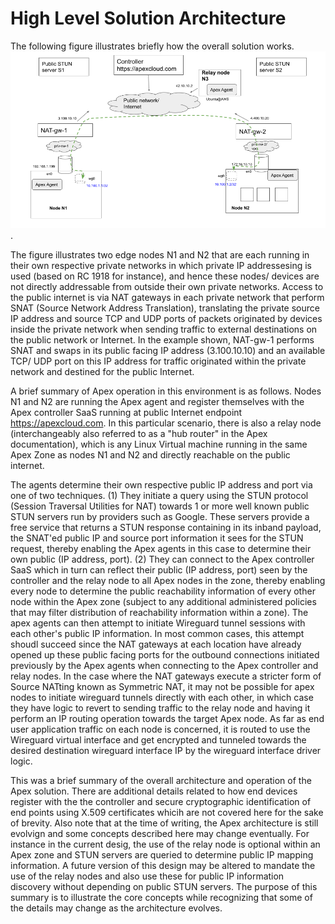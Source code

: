 # High Level Solution Architecture

The following figure illustrates briefly how the overall solution works. ![Apex Solution](./apex-architecture.png).

The figure illustrates two edge nodes N1 and N2 that are each running in their own respective private networks in which private IP addressesing is used (based on RC 1918 for instance), and hence these nodes/ devices are not directly addressable from outside their own private networks.  Access to the public internet is via NAT gateways in each private network that perform SNAT (Source Network Address Translation), translating the private source IP address and source TCP and UDP ports of packets originated by devices inside the private network when sending traffic to external destinations on the public network or Internet. In the example shown, NAT-gw-1 performs SNAT and swaps in its public facing IP address (3.100.10.10) and an available TCP/ UDP port on this IP address for traffic originated within the private network and destined for the public Internet.

A brief summary of Apex operation in this environment is as follows. Nodes N1 and N2 are running the Apex agent and register themselves with the Apex controller SaaS running at public Internet endpoint <https://apexcloud.com>. In this particular scenario, there is also a relay node (interchangeably also referred to as a "hub router" in the Apex documentation), which is any Linux Virtual machine running in the same Apex Zone as nodes N1 and N2 and directly reachable on the public internet.

The agents determine their own respective public IP address and port via one of two techniques. (1) They initiate a query using the STUN protocol (Session Traversal Utilities for NAT) towards 1 or more well known public STUN servers run by providers such as Google. These servers provide a free service that returns a STUN response containing in its inband payload, the SNAT'ed public IP and source port information it sees for the STUN request, thereby enabling the Apex agents in this case to determine their own public (IP address, port). (2)  They can connect to the Apex controller SaaS which in turn can reflect their public (IP address, port) seen by the controller and the relay node to all Apex nodes in the zone, thereby enabling every node to determine the public reachability information of every other node within the Apex zone (subject to any additional administered policies that may filter distribution of reachability information within a zone).  The apex agents can then attempt to initiate Wireguard  tunnel sessions with each other's public IP information. In most common cases, this attempt shoudl succeed since the NAT gateways at each location have already opened up these public facing ports for the outbound connections initiated previously by the Apex agents when connecting to the Apex controller and relay nodes. In the case where the NAT gateways execute a stricter form of Source NATting known as Symmetric NAT, it may not be possible for apex nodes to initiate wireguard tunnels directly with each other, in which case they have logic to revert to sending traffic to the relay node and having it perform an IP routing operation towards the target Apex node. As far as end user application traffic on each node is concerned, it is routed to use the Wireguard virtual interface and get encrypted and tunneled towards the desired destination wireguard interface IP by the wireguard interface driver logic.

This was a brief summary of the overall architecture and operation of the Apex solution. There are additional details related to how end devices register with the the controller and secure cryptographic identification of end points using X.509 certificates whicih are not covered here for the sake of brevity. Also note that at the time of writing, the Apex architecture is still evolvign and some concepts described here may change eventually. For instance in the current desig, the use of the relay node is optional within an Apex zone and STUN servers are queried to determine public IP mapping information. A future version of this design may be altered to mandate the use of the relay nodes and also use these for public IP information discovery without depending on public STUN servers. The purpose of this summary is to illustrate the core concepts while recognizing that some of the details may change as the architecture evolves.  
